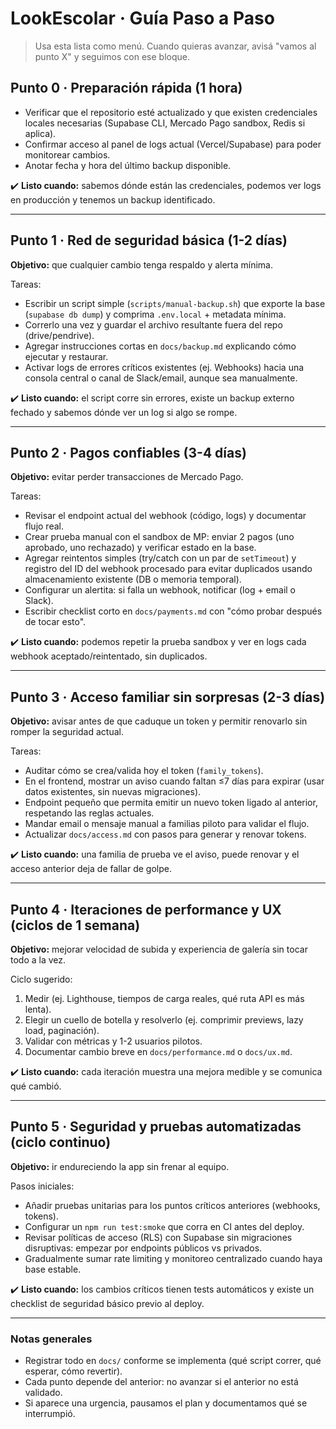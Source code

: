 # LookEscolar · Guía Paso a Paso

> Usa esta lista como menú. Cuando quieras avanzar, avisá "vamos al punto X" y seguimos con ese bloque.

## Punto 0 · Preparación rápida (1 hora)
- Verificar que el repositorio esté actualizado y que existen credenciales locales necesarias (Supabase CLI, Mercado Pago sandbox, Redis si aplica).
- Confirmar acceso al panel de logs actual (Vercel/Supabase) para poder monitorear cambios.
- Anotar fecha y hora del último backup disponible.

✔️ **Listo cuando:** sabemos dónde están las credenciales, podemos ver logs en producción y tenemos un backup identificado.

---

## Punto 1 · Red de seguridad básica (1-2 días)
**Objetivo:** que cualquier cambio tenga respaldo y alerta mínima.

Tareas:
- Escribir un script simple (`scripts/manual-backup.sh`) que exporte la base (`supabase db dump`) y comprima `.env.local` + metadata mínima.
- Correrlo una vez y guardar el archivo resultante fuera del repo (drive/pendrive).
- Agregar instrucciones cortas en `docs/backup.md` explicando cómo ejecutar y restaurar.
- Activar logs de errores críticos existentes (ej. Webhooks) hacia una consola central o canal de Slack/email, aunque sea manualmente.

✔️ **Listo cuando:** el script corre sin errores, existe un backup externo fechado y sabemos dónde ver un log si algo se rompe.

---

## Punto 2 · Pagos confiables (3-4 días)
**Objetivo:** evitar perder transacciones de Mercado Pago.

Tareas:
- Revisar el endpoint actual del webhook (código, logs) y documentar flujo real.
- Crear prueba manual con el sandbox de MP: enviar 2 pagos (uno aprobado, uno rechazado) y verificar estado en la base.
- Agregar reintentos simples (try/catch con un par de `setTimeout`) y registro del ID del webhook procesado para evitar duplicados usando almacenamiento existente (DB o memoria temporal).
- Configurar un alertita: si falla un webhook, notificar (log + email o Slack).
- Escribir checklist corto en `docs/payments.md` con "cómo probar después de tocar esto".

✔️ **Listo cuando:** podemos repetir la prueba sandbox y ver en logs cada webhook aceptado/reintentado, sin duplicados.

---

## Punto 3 · Acceso familiar sin sorpresas (2-3 días)
**Objetivo:** avisar antes de que caduque un token y permitir renovarlo sin romper la seguridad actual.

Tareas:
- Auditar cómo se crea/valida hoy el token (`family_tokens`).
- En el frontend, mostrar un aviso cuando faltan ≤7 días para expirar (usar datos existentes, sin nuevas migraciones).
- Endpoint pequeño que permita emitir un nuevo token ligado al anterior, respetando las reglas actuales.
- Mandar email o mensaje manual a familias piloto para validar el flujo.
- Actualizar `docs/access.md` con pasos para generar y renovar tokens.

✔️ **Listo cuando:** una familia de prueba ve el aviso, puede renovar y el acceso anterior deja de fallar de golpe.

---

## Punto 4 · Iteraciones de performance y UX (ciclos de 1 semana)
**Objetivo:** mejorar velocidad de subida y experiencia de galería sin tocar todo a la vez.

Ciclo sugerido:
1. Medir (ej. Lighthouse, tiempos de carga reales, qué ruta API es más lenta).
2. Elegir un cuello de botella y resolverlo (ej. comprimir previews, lazy load, paginación).
3. Validar con métricas y 1-2 usuarios pilotos.
4. Documentar cambio breve en `docs/performance.md` o `docs/ux.md`.

✔️ **Listo cuando:** cada iteración muestra una mejora medible y se comunica qué cambió.

---

## Punto 5 · Seguridad y pruebas automatizadas (ciclo continuo)
**Objetivo:** ir endureciendo la app sin frenar al equipo.

Pasos iniciales:
- Añadir pruebas unitarias para los puntos críticos anteriores (webhooks, tokens).
- Configurar un `npm run test:smoke` que corra en CI antes del deploy.
- Revisar políticas de acceso (RLS) con Supabase sin migraciones disruptivas: empezar por endpoints públicos vs privados.
- Gradualmente sumar rate limiting y monitoreo centralizado cuando haya base estable.

✔️ **Listo cuando:** los cambios críticos tienen tests automáticos y existe un checklist de seguridad básico previo al deploy.

---

### Notas generales
- Registrar todo en `docs/` conforme se implementa (qué script correr, qué esperar, cómo revertir).
- Cada punto depende del anterior: no avanzar si el anterior no está validado.
- Si aparece una urgencia, pausamos el plan y documentamos qué se interrumpió.

